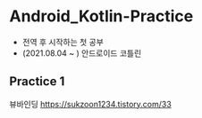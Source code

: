 # Android_Kotlin-Practice
* 전역 후 시작하는 첫 공부     
* (2021.08.04 ~ ) 안드로이드 코틀린 
## Practice 1
뷰바인딩
https://sukzoon1234.tistory.com/33

